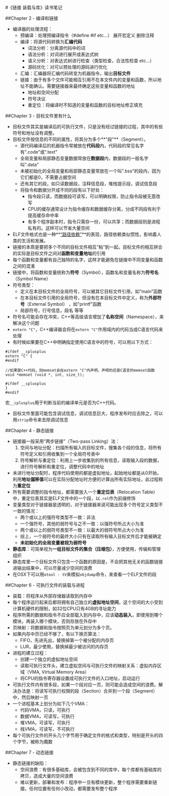 #《链接 装载与库》读书笔记

##Chapter 2 - 编译和链接

* 编译器的处理流程：
	* 预编译：处理预编译指令（#define #if etc...） 展开宏定义 删除注释
	* 编译：将源代码转换为**汇编代码**
		*  词法分析：分离源代码中的词
		*  语法分析：对词进行展开成表达式树
		*  语义分析：对表达式树进行检查（类型检查，合法性检查 etc...）
		*  源码优化：对可以预处理的源码进行优化
    * 汇编：汇编器将汇编代码转变为机器指令，输出**目标文件**
    * 链接：由于有多个文件可能相互引用不在本文件内的变量和函数，所以地址不能确认。需要链接器来最终确定这些变量和函数的地址
	    * 地址和空间分配
	    * 符号决议
	    * 重定位：将编译时不知道的变量和函数的目标地址修正填充

##Chapter 3 - 目标文件里有什么
* 目标文件其实是编译后的可执行文件，只是没有经过链接的过程，其中的有些符号和地址没有调整。
* 目标文件按信息的不同的属性，将其分为多个**"段"**（Segment）。
	* 源代码编译后的机器指令常被放在**代码段**内，代码段的常见名字有".code"或".text"
	* 全局变量和局部静态变量数据常放在**数据段**内，数据段的一般名字叫".data"
	* 未被初始化的全局变量和局部静态变量常放在一个叫".bss"的段内，因为它们都是0，不需要占据空间
	* 还有其它的段，如只读数据段，注释信息段，堆栈提示段，调试信息段
	* 将指令和数据分开成不同的段有以下好处：
		* 指令段只读，而数据段可读写，可以明确权限，防止指令段被无意改写
		* CPU的缓存通常设计为指令缓存和数据缓存分离，分成不同段有利于提高缓存命中率
		* 有多个程序副本时，指令只需存一份，可以共享；而数据段则是进程私有的。这样可以节省大量空间
* ELF文件格式也是一种**[“路径依赖”](http://wiki.mbalib.com/wiki/%E8%B7%AF%E5%BE%84%E4%BE%9D%E8%B5%96%E7%90%86%E8%AE%BA)**的表现，路径依赖类似惯性，影响着人类的生活和发展。
* 链接的本质是要把多个不同的目标文件相互“粘”到一起。目标文件的相互拼合的实际是目标文件之间对**函数和变量地址**的引用
* 每个函数和变量都有自己独特的名字，这样才能避免在链接中不同变量和函数之间的混淆
* 链接中，将函数和变量统称为**符号**（Symbol），函数名和变量名称为**符号名**（Symbol Name）
* 符号类型：
	* 定义在本目标文件的全局符号，可以被其它目标文件引用，如“main”函数
	* 在本目标文件引用的全局符号，但没有在本目标文件中定义，称为**外部符号**（External Symbol） ，如"printf"函数
	* 局部符号，行号信息，段名 等等
* 符号名可能会存在冲突，C++等高级语言增加了**名称空间**（Namespace），来解决这个问题
* `extern "C"`，C++编译器会将在`extern "C"`作用域内的代码当成C语言代码来处理
* 有时候如果要在C++中明确指定使用C语言中的符号，可以用以下方式：
```
#ifdef __cplusplus
extern "C" {
#endif

//如果是C++代码，则memset会在extern "C"内声明，声明的还是C语言的memset函数
void *memset (void *, int, size_t);

#ifdef __cplusplus
}
#endif
```
宏`__cplusplus`用于判断当前的编译单元是否为C++代码。
* 目标文件里面可能包含调试信息，调试信息巨大，程序发布时应去除之，可以用`strip`命令来去除调试信息

##Chapter 4 - 静态链接
* 链接器一般采用“两步链接”（Two-pass Linking）法：
	1. 空间与地址分配：扫描所有输入的目标文件，搜集各个段的信息，将所有符号定义和引用收集到一个全局符号表中
	2. 符号解析与重定位：利用上一步收集到的所有信息，读取输入段的数据，进行符号解析和重定位，调整代码中的地址
* 未进行地址分配时，程序代码使用的都是虚拟地址，起始地址都是从0开始，利用**地址偏移值**可以在实际分配地址时方便的计算出所有实际地址，此过程称为**重定位**
* 所有需要调整的指令地址，都需要放入一个**重定位表**（Relocation Table）中，重定位表其实是ELF文件中的一个段，以`.rel`作为前缀修饰
* 变量类型对于链接器是透明的，对于链接器来说可能出现多个符号定义类型不一致的情况：
	* 两个或以上的强符号类型不一致：非法
	* 一个强符号，其他的弱符号与之不一致：以强符号所占大小为准
	* 两个或以上的弱符号类型不一致：以最大的弱符号所占大小为准
	* 综上，一个弱符号的最终大小只有在读取所有输入目标文件后才能被确定
	* **未初始化的全局变量被视为弱符号**
* **静态库**：可简单视为**一组目标文件的集合（压缩包）**，方便使用，传输和管理组织
* 静态库里一个目标文件只包含一个函数的原因是，不会把其他无关的函数链接进输出结果中，可以尽量减少空间的浪费
* 在OSX下可以用`otool - tV`来模拟`objdump`命令，来查看一个ELF文件的段

##Chapter 6 - 可执行文件的装载与进程
* 装载：将程序从外部存储器读取到内存中
* 每个程序运行起来后都将拥有自己独立的**虚拟地址空间**，这个空间的大小受到计算机硬件的限制，如32位CPU只有4GB的寻址能力
* 程序所需的数据和指令不应全部载入到内存中，应该**动态装入**，即使用到哪个模块，再装入哪个模块，否则存放在外存中
* 页映射：将数据和指令按照页为单元划分为多个页。
* 如果内存中页已经不够了，有以下换页算法：
	* FIFO，先进先出，替换掉第一个被分配的内存页
	* LUR，最少使用，替换掉最少被访问的内存页
* 进程的建立过程：
	* 创建一个独立的虚拟地址空间
	* 读取可执行文件头，建立虚拟空间与可执行文件的映射关系：虚拟内存区域（VMA, Virtual Memory Area）
	* 将CPU的指令寄存器设置成可执行文件的入口地址，启动运行
* 可执行文件内有很多段，如果一个段对应一页，则可能会造成空间的浪费。解决办法是：将读写可执行权限的段（Section）合并到一个段（Segment）中，然后映射一页
* 一个进程基本上划分为如下几个VMA：
	* 代码VMA，只读，可执行
	* 数据VMA，可读写，可执行
	* 堆VMA，可读写，可执行
	* 栈VMA，可读写，不可执行
*  每个可执行文件的开头几个字节用于确定文件的格式和类型，特别是开头的四个字节，被称为魔数

##Chapter 7 - 动态链接
* 静态链接的缺陷：
	* 空间浪费：有很多基础库，会被包含到不同的库中，每个库都有基础库的拷贝，造成大量的空间浪费
	* 难以更新，部署和发布：程序中一旦有模块更新，整个程序需要重新链接。任何位置有任何小改动，都需要发布整个程序